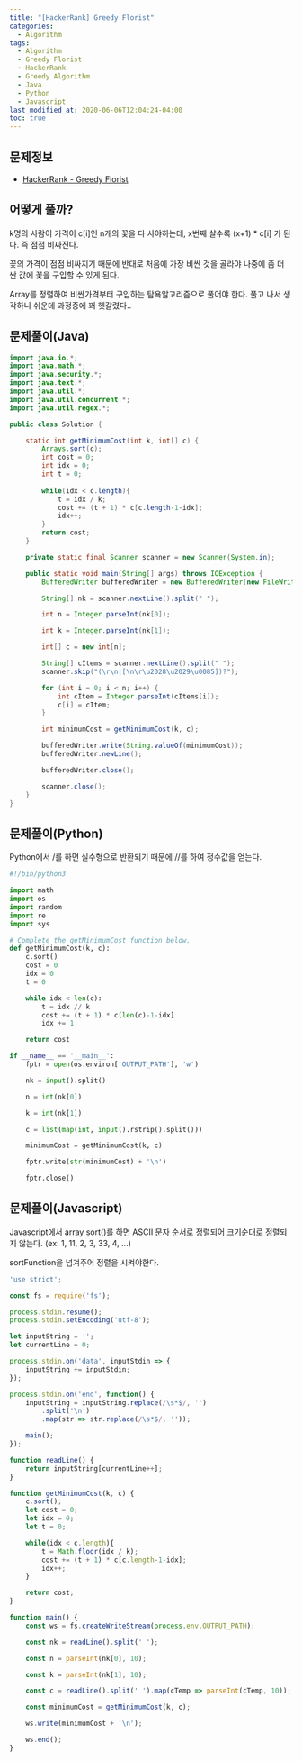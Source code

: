 ```yaml
---
title: "[HackerRank] Greedy Florist"
categories: 
  - Algorithm
tags:
  - Algorithm
  - Greedy Florist
  - HackerRank
  - Greedy Algorithm
  - Java
  - Python
  - Javascript
last_modified_at: 2020-06-06T12:04:24-04:00
toc: true
---
```

문제정보
-
- [HackerRank - Greedy Florist](https://www.hackerrank.com/challenges/greedy-florist/problem)

어떻게 풀까?
-
k명의 사람이 가격이 c[i]인 n개의 꽃을 다 사야하는데, x번째 살수록 (x+1) * c[i] 가 된다. 즉 점점 비싸진다. 

꽃의 가격이 점점 비싸지기 때문에 반대로 처음에 가장 비싼 것을 골라야 나중에 좀 더 싼 값에 꽃을 구입할 수 있게 된다.

Array를 정렬하여 비싼가격부터 구입하는 탐욕알고리즘으로 풀어야 한다. 풀고 나서 생각하니 쉬운데 과정중에 꽤 헷갈렸다..

문제풀이(Java)
-
~~~java
import java.io.*;
import java.math.*;
import java.security.*;
import java.text.*;
import java.util.*;
import java.util.concurrent.*;
import java.util.regex.*;

public class Solution {

    static int getMinimumCost(int k, int[] c) {
        Arrays.sort(c);
        int cost = 0;
        int idx = 0;
        int t = 0;
        
        while(idx < c.length){
            t = idx / k;
            cost += (t + 1) * c[c.length-1-idx];
            idx++;
        }
        return cost;
    }

    private static final Scanner scanner = new Scanner(System.in);

    public static void main(String[] args) throws IOException {
        BufferedWriter bufferedWriter = new BufferedWriter(new FileWriter(System.getenv("OUTPUT_PATH")));

        String[] nk = scanner.nextLine().split(" ");

        int n = Integer.parseInt(nk[0]);

        int k = Integer.parseInt(nk[1]);

        int[] c = new int[n];

        String[] cItems = scanner.nextLine().split(" ");
        scanner.skip("(\r\n|[\n\r\u2028\u2029\u0085])?");

        for (int i = 0; i < n; i++) {
            int cItem = Integer.parseInt(cItems[i]);
            c[i] = cItem;
        }

        int minimumCost = getMinimumCost(k, c);

        bufferedWriter.write(String.valueOf(minimumCost));
        bufferedWriter.newLine();

        bufferedWriter.close();

        scanner.close();
    }
}
~~~

문제풀이(Python)
-
Python에서 /를 하면 실수형으로 반환되기 때문에 //를 하여 정수값을 얻는다.
~~~python
#!/bin/python3

import math
import os
import random
import re
import sys

# Complete the getMinimumCost function below.
def getMinimumCost(k, c):
	c.sort()
	cost = 0
	idx = 0
	t = 0

	while idx < len(c):
		t = idx // k
		cost += (t + 1) * c[len(c)-1-idx]
		idx += 1

	return cost

if __name__ == '__main__':
    fptr = open(os.environ['OUTPUT_PATH'], 'w')

    nk = input().split()

    n = int(nk[0])

    k = int(nk[1])

    c = list(map(int, input().rstrip().split()))

    minimumCost = getMinimumCost(k, c)

    fptr.write(str(minimumCost) + '\n')

    fptr.close()
~~~

문제풀이(Javascript)
-
Javascript에서 array sort()를 하면 ASCII 문자 순서로 정렬되어 크기순대로 정렬되지 않는다. (ex: 1, 11, 2, 3, 33, 4, ...)

sortFunction을 넘겨주어 정렬을 시켜야한다.
~~~javascript
'use strict';

const fs = require('fs');

process.stdin.resume();
process.stdin.setEncoding('utf-8');

let inputString = '';
let currentLine = 0;

process.stdin.on('data', inputStdin => {
    inputString += inputStdin;
});

process.stdin.on('end', function() {
    inputString = inputString.replace(/\s*$/, '')
        .split('\n')
        .map(str => str.replace(/\s*$/, ''));

    main();
});

function readLine() {
    return inputString[currentLine++];
}

function getMinimumCost(k, c) {
    c.sort();
    let cost = 0;
    let idx = 0;
    let t = 0;

    while(idx < c.length){
        t = Math.floor(idx / k);
        cost += (t + 1) * c[c.length-1-idx];
        idx++;
    }

    return cost;
}

function main() {
    const ws = fs.createWriteStream(process.env.OUTPUT_PATH);

    const nk = readLine().split(' ');

    const n = parseInt(nk[0], 10);

    const k = parseInt(nk[1], 10);

    const c = readLine().split(' ').map(cTemp => parseInt(cTemp, 10));

    const minimumCost = getMinimumCost(k, c);

    ws.write(minimumCost + '\n');

    ws.end();
}
~~~
